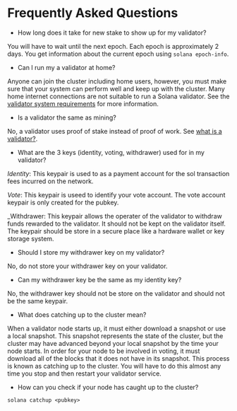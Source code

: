 # Frequently Asked Questions

* How long does it take for new stake to show up for my validator?

You will have to wait until the next epoch. Each epoch is approximately 2 days. You get information about the current epoch using `solana epoch-info`.

* Can I run my a validator at home?

Anyone can join the cluster including home users, however, you must make sure that your system can perform well and keep up with the cluster. Many home internet connections are not suitable to run a Solana validator.  See the [validator system requirements](https://docs.solana.com/running-validator/validator-reqs) for more information.

* Is a validator the same as mining?

No, a validator uses proof of stake instead of proof of work.  See [what is a validator?](docs/solana-introduction/what-is-a-validator).

* What are the 3 keys (identity, voting, withdrawer) used for in my validator?

_Identity_: This keypair is used to as a payment account for the sol transaction fees incurred on the network.

_Vote_: This keypair is useed to identify your vote account. The vote account keypair is only created for the pubkey.

_Withdrawer: This keypair allows the operater of the validator to withdraw funds rewarded to the validator. It should not be kept on the validator itself.  The keypair should be store in a secure place like a hardware wallet or key storage system.

* Should I store my withdrawer key on my validator?

No, do not store your withdrawer key on your validator.

* Can my withdrawer key be the same as my identity key?

No, the withdrawer key should not be store on the validator and should not be the same keypair.

* What does catching up to the cluster mean?

When a validator node starts up, it must either download a snapshot or use a local snapshot. This snapshot represents the state of the cluster, but the cluster may have advanced beyond your local snapshot by the time your node starts.  In order for your node to be involved in voting, it must download all of the blocks that it does not have in its snapshot. This process is known as catching up to the cluster.  You will have to do this almost any time you stop and then restart your validator service.

* How can you check if your node has caught up to the cluster?

`solana catchup <pubkey>`
